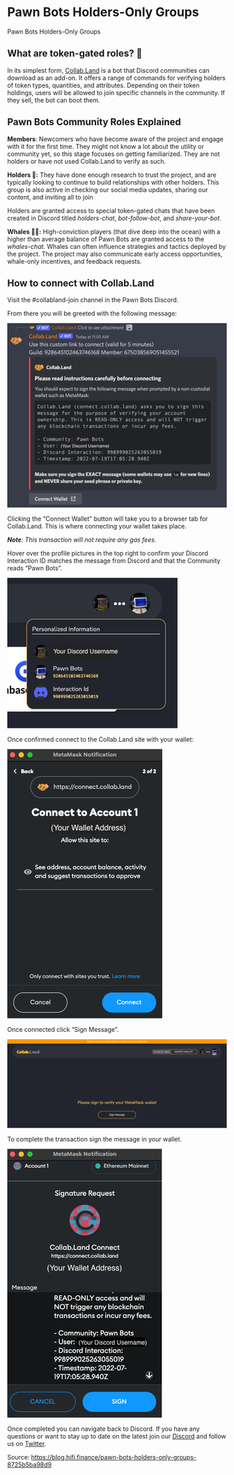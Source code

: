 
# Pawn Bots Holders-Only Groups

Pawn Bots Holders-Only Groups

## What are token-gated roles? 🔑

In its simplest form, [Collab.Land](https://collab.land/) is a bot that Discord communities can download as an add-on. It offers a range of commands for verifying holders of token types, quantities, and attributes. Depending on their token holdings, users will be allowed to join specific channels in the community. If they sell, the bot can boot them.

## Pawn Bots Community Roles Explained

**Members**: Newcomers who have become aware of the project and engage with it for the first time. They might not know a lot about the utility or community yet, so this stage focuses on getting familiarized. They are not holders or have not used Collab.Land to verify as such.

**Holders 🤖:** They have done enough research to trust the project, and are typically looking to continue to build relationships with other holders. This group is also active in checking our social media updates, sharing our content, and inviting all to join

Holders are granted access to special token-gated chats that have been created in Discord titled *holders-chat*, *bot-follow-bot*, and *share-your-bot*.

**Whales 🤖🐳:** High-conviction players (that dive deep into the ocean) with a higher than average balance of Pawn Bots are granted access to the *whales-chat*. Whales can often influence strategies and tactics deployed by the project. The project may also communicate early access opportunities, whale-only incentives, and feedback requests.

## How to connect with Collab.Land

Visit the #collabland-join channel in the Pawn Bots Discord.

From there you will be greeted with the following message:

![](../images/2022-07-19_pawn-bots-holders-only-groups/1_Bw9qdpZu7zV9qt9lb2UwEw.png)

Clicking the “Connect Wallet” button will take you to a browser tab for Collab.Land. This is where connecting your wallet takes place.

***Note**: This transaction will not require any gas fees.*

Hover over the profile pictures in the top right to confirm your Discord Interaction ID matches the message from Discord and that the Community reads “Pawn Bots”.

![](../images/2022-07-19_pawn-bots-holders-only-groups/1_LqRpeMFdH2vIiDer36ftCQ.png)

Once confirmed connect to the Collab.Land site with your wallet:

![](../images/2022-07-19_pawn-bots-holders-only-groups/1_NyfckAQvBIH_CeCzYNBtCQ.png)

Once connected click “Sign Message”.

![](../images/2022-07-19_pawn-bots-holders-only-groups/1_jXHYrbYvuE6SwP82r7xikw.png)

To complete the transaction sign the message in your wallet.

![](../images/2022-07-19_pawn-bots-holders-only-groups/1_j6oCUXpqnsvEHVER5uC_hg.png)

Once completed you can navigate back to Discord. If you have any questions or want to stay up to date on the latest join our [Discord](http://discord.pawnbots.com/) and follow us on [Twitter](https://twitter.com/PawnBots).


Source: https://blog.hifi.finance/pawn-bots-holders-only-groups-8725b5ba98d9
